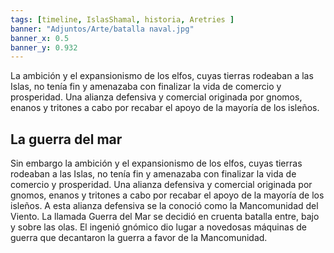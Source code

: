 ```yaml
---
tags: [timeline, IslasShamal, historia, Aretries ]
banner: "Adjuntos/Arte/batalla naval.jpg"
banner_x: 0.5
banner_y: 0.932
---
```



<span 
	  class='ob-timelines' 
	  data-date='-0013' 
	  data-type="range"
	  data-title='La guerra del mar' 
	  data-class='white' 
	  data-img = 'Adjuntos/Arte/batalla naval.jpg'
	  data-end='0081' > 
	La ambición y el expansionismo de los elfos, cuyas tierras rodeaban a las Islas, no tenía fin y amenazaba con finalizar la vida de comercio y prosperidad. Una alianza defensiva y comercial originada por gnomos, enanos y tritones a cabo por recabar el apoyo de la mayoría de los isleños.
</span>

## La guerra del mar

Sin embargo la ambición y el expansionismo de los elfos, cuyas tierras rodeaban a las Islas, no tenía fin y amenazaba con finalizar la vida de comercio y prosperidad. Una alianza defensiva y comercial originada por gnomos, enanos y tritones a cabo por recabar el apoyo de la mayoría de los isleños. A esta alianza defensiva se la conoció como la Mancomunidad del Viento. La llamada Guerra del Mar se decidió en cruenta batalla entre, bajo y sobre las olas. El ingenió gnómico dio lugar a novedosas máquinas de guerra que decantaron la guerra a favor de la Mancomunidad.
